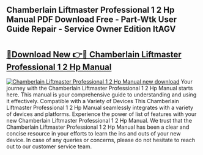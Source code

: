 ## Chamberlain Liftmaster Professional 1 2 Hp Manual PDF Download Free - Part-Wtk User Guide Repair - Service Owner Edition ItAGV

# <h2><a href="http://bc31884.oget.top/?id=Chamberlain+Liftmaster+Professional+1+2+Hp+Manual">🔗Download New 👉🔴 Chamberlain Liftmaster Professional 1 2 Hp Manual</a></h2>

[![Chamberlain Liftmaster Professional 1 2 Hp Manual new download](https://i.imgur.com/5g1atiW.png)](http://bc31884.oget.top/?id=Chamberlain+Liftmaster+Professional+1+2+Hp+Manual)
Your journey with the Chamberlain Liftmaster Professional 1 2 Hp Manual starts here. This manual is your comprehensive guide to understanding and using it effectively. Compatible with a Variety of Devices This Chamberlain Liftmaster Professional 1 2 Hp Manual seamlessly integrates with a variety of devices and platforms. Experience the power of list of features with your new Chamberlain Liftmaster Professional 1 2 Hp Manual. We trust that the Chamberlain Liftmaster Professional 1 2 Hp Manual has been a clear and concise resource in your efforts to learn the ins and outs of your new device. In case of any queries or concerns, please do not hesitate to reach out to our customer service team.
